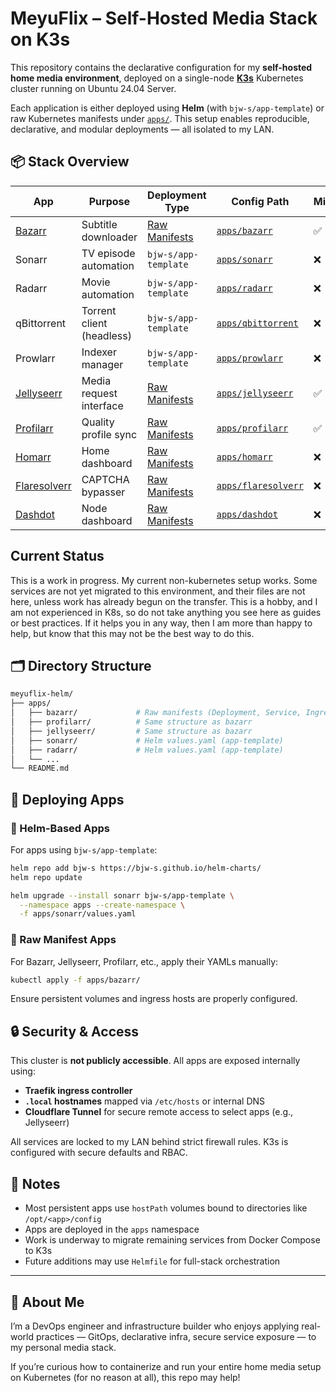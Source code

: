 # MeyuFlix – Self-Hosted Media Stack on K3s

This repository contains the declarative configuration for my **self-hosted home media environment**, deployed on a single-node [**K3s**](https://k3s.io/) Kubernetes cluster running on Ubuntu 24.04 Server.

Each application is either deployed using **Helm** (with `bjw-s/app-template`) or raw Kubernetes manifests under [`apps/`](./apps). This setup enables reproducible, declarative, and modular deployments — all isolated to my LAN.

## 📦 Stack Overview

| App           | Purpose                         | Deployment Type     | Config Path                          | Migrated |
|----------------|----------------------------------|----------------------|----------------------------------------|----------|
| [Bazarr](https://www.bazarr.media/)       | Subtitle downloader           | [Raw Manifests](./apps/bazarr)     | [`apps/bazarr`](./apps/bazarr)            | ✅ |
| Sonarr        | TV episode automation            | `bjw-s/app-template` | [`apps/sonarr`](./apps/sonarr)        | ❌ |
| Radarr        | Movie automation                 | `bjw-s/app-template` | [`apps/radarr`](./apps/radarr)        | ❌ |
| qBittorrent   | Torrent client (headless)        | `bjw-s/app-template` | [`apps/qbittorrent`](./apps/qbittorrent) | ❌ |
| Prowlarr      | Indexer manager                  | `bjw-s/app-template` | [`apps/prowlarr`](./apps/prowlarr)    | ❌ |
| [Jellyseerr](https://github.com/Fallenbagel/jellyseerr) | Media request interface     | [Raw Manifests](./apps/jellyseerr)  | [`apps/jellyseerr`](./apps/jellyseerr)    | ✅ |
| [Profilarr](https://github.com/saswatds/profilarr)     | Quality profile sync         | [Raw Manifests](./apps/profilarr)   | [`apps/profilarr`](./apps/profilarr)      | ✅ |
| [Homarr](https://github.com/ajnart/homarr)         | Home dashboard                 | [Raw Manifests](./apps/homarr)      | [`apps/homarr`](./apps/homarr)            | ❌ |
| [Flaresolverr](https://github.com/FlareSolverr/FlareSolverr) | CAPTCHA bypasser       | [Raw Manifests](./apps/flaresolverr) | [`apps/flaresolverr`](./apps/flaresolverr) | ❌ |
| [Dashdot](https://github.com/MauriceNino/dashdot)         | Node dashboard                 | [Raw Manifests](./apps/dashdot)     | [`apps/dashdot`](./apps/dashdot)          | ❌ |

## Current Status
This is a work in progress. My current non-kubernetes setup works. Some services are not yet migrated to this environment, and their files are not here, unless work has already begun on the transfer. This is a hobby, and I am not experienced in K8s, so do not take anything you see here as guides or best practices. If it helps you in any way, then I am more than happy to help, but know that this may not be the best way to do this.

## 🗂 Directory Structure

```bash
meyuflix-helm/
├── apps/
│   ├── bazarr/             # Raw manifests (Deployment, Service, Ingress, PV/PVC)
│   ├── profilarr/          # Same structure as bazarr
│   ├── jellyseerr/         # Same structure as bazarr
│   ├── sonarr/             # Helm values.yaml (app-template)
│   ├── radarr/             # Helm values.yaml (app-template)
│   └── ...
└── README.md
```

## 🚀 Deploying Apps

### 🔹 Helm-Based Apps

For apps using `bjw-s/app-template`:

```bash
helm repo add bjw-s https://bjw-s.github.io/helm-charts/
helm repo update

helm upgrade --install sonarr bjw-s/app-template \
  --namespace apps --create-namespace \
  -f apps/sonarr/values.yaml
```

### 🔹 Raw Manifest Apps

For Bazarr, Jellyseerr, Profilarr, etc., apply their YAMLs manually:

```bash
kubectl apply -f apps/bazarr/
```

Ensure persistent volumes and ingress hosts are properly configured.

## 🔒 Security & Access

This cluster is **not publicly accessible**. All apps are exposed internally using:

- **Traefik ingress controller**
- **`.local` hostnames** mapped via `/etc/hosts` or internal DNS
- **Cloudflare Tunnel** for secure remote access to select apps (e.g., Jellyseerr)

All services are locked to my LAN behind strict firewall rules. K3s is configured with secure defaults and RBAC.

## 🧪 Notes

- Most persistent apps use `hostPath` volumes bound to directories like `/opt/<app>/config`
- Apps are deployed in the `apps` namespace
- Work is underway to migrate remaining services from Docker Compose to K3s
- Future additions may use `Helmfile` for full-stack orchestration

---

## 👋 About Me

I’m a DevOps engineer and infrastructure builder who enjoys applying real-world practices — GitOps, declarative infra, secure service exposure — to my personal media stack.

If you’re curious how to containerize and run your entire home media setup on Kubernetes (for no reason at all), this repo may help!

